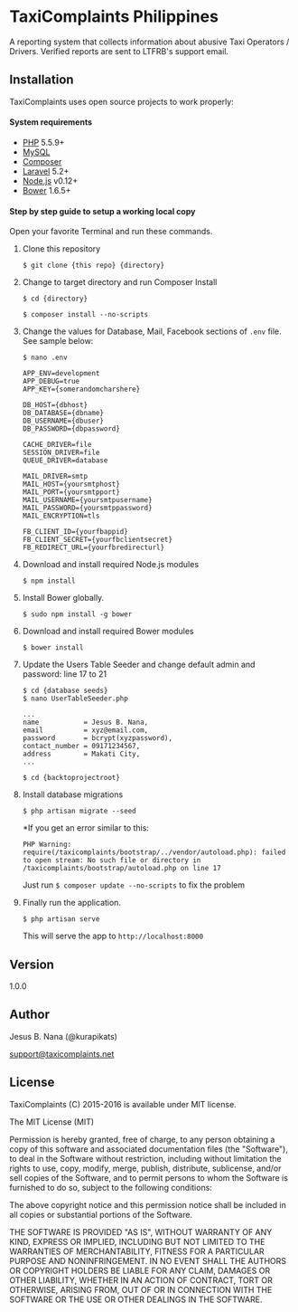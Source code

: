 # TaxiComplaints Philippines
A reporting system that collects information about abusive Taxi Operators / Drivers. Verified reports are sent to LTFRB's support email.

## Installation
TaxiComplaints uses open source projects to work properly:

#### System requirements
  - [PHP] 5.5.9+
  - [MySQL]
  - [Composer]
  - [Laravel] 5.2+
  - [Node.js] v0.12+
  - [Bower] 1.6.5+

#### Step by step guide to setup a working local copy
Open your favorite Terminal and run these commands.
  1. Clone this repository
     ```
     $ git clone {this repo} {directory}
     ```
  2. Change to target directory and run Composer Install
     ```
     $ cd {directory}

     $ composer install --no-scripts
     ```
    
  3. Change the values for Database, Mail, Facebook sections of `.env` file.
     See sample below:
     ```
     $ nano .env

     APP_ENV=development
     APP_DEBUG=true
     APP_KEY={somerandomcharshere}

     DB_HOST={dbhost}
     DB_DATABASE={dbname}
     DB_USERNAME={dbuser}
     DB_PASSWORD={dbpassword}

     CACHE_DRIVER=file
     SESSION_DRIVER=file
     QUEUE_DRIVER=database

     MAIL_DRIVER=smtp
     MAIL_HOST={yoursmtphost}
     MAIL_PORT={yoursmtpport}
     MAIL_USERNAME={yoursmtpusername}
     MAIL_PASSWORD={yoursmtppassword}
     MAIL_ENCRYPTION=tls

     FB_CLIENT_ID={yourfbappid}
     FB_CLIENT_SECRET={yourfbclientsecret}
     FB_REDIRECT_URL={yourfbredirecturl}
     ```
  4. Download and install required Node.js modules
     ```
     $ npm install
     ```
  5. Install Bower globally.
     ```
     $ sudo npm install -g bower
     ```
  6. Download and install required Bower modules
     ```
     $ bower install
     ```
  7. Update the Users Table Seeder and change default admin and password: line 17 to 21
     ```
     $ cd {database seeds}
     $ nano UserTableSeeder.php

     ...
     name           = Jesus B. Nana,
     email          = xyz@email.com,
     password       = bcrypt(xyzpassword),
     contact_number = 09171234567,
     address        = Makati City,
     ...

     $ cd {backtoprojectroot}
     ```
  8. Install database migrations
     ```
     $ php artisan migrate --seed
     ```
     
     *If you get an error similar to this: 
     ```
     PHP Warning:  require(/taxicomplaints/bootstrap/../vendor/autoload.php): failed to open stream: No such file or directory in /taxicomplaints/bootstrap/autoload.php on line 17
     ```
     Just run `$ composer update --no-scripts` to fix the problem
    
  9. Finally run the application.
     ```
     $ php artisan serve
     ```
     This will serve the app to `http://localhost:8000`

## Version
1.0.0

## Author
Jesus B. Nana (@kurapikats)

support@taxicomplaints.net

## License
TaxiComplaints (C) 2015-2016 is available under MIT license.

The MIT License (MIT)

Permission is hereby granted, free of charge, to any person obtaining a copy of this software and associated documentation files (the "Software"), to deal in the Software without restriction, including without limitation the rights to use, copy, modify, merge, publish, distribute, sublicense, and/or sell copies of the Software, and to permit persons to whom the Software is furnished to do so, subject to the following conditions:

The above copyright notice and this permission notice shall be included in all copies or substantial portions of the Software.

THE SOFTWARE IS PROVIDED "AS IS", WITHOUT WARRANTY OF ANY KIND, EXPRESS OR IMPLIED, INCLUDING BUT NOT LIMITED TO THE WARRANTIES OF MERCHANTABILITY, FITNESS FOR A PARTICULAR PURPOSE AND NONINFRINGEMENT. IN NO EVENT SHALL THE AUTHORS OR COPYRIGHT HOLDERS BE LIABLE FOR ANY CLAIM, DAMAGES OR OTHER LIABILITY, WHETHER IN AN ACTION OF CONTRACT, TORT OR OTHERWISE, ARISING FROM, OUT OF OR IN CONNECTION WITH THE SOFTWARE OR THE USE OR OTHER DEALINGS IN THE SOFTWARE.

   [php]: <http://php.net>
   [mysql]: <http://mysql.com>
   [composer]: <http://getcomposer.org>
   [laravel]: <http://laravel.com>
   [node.js]: <http://nodejs.org>
   [bower]: <http://bower.io>
